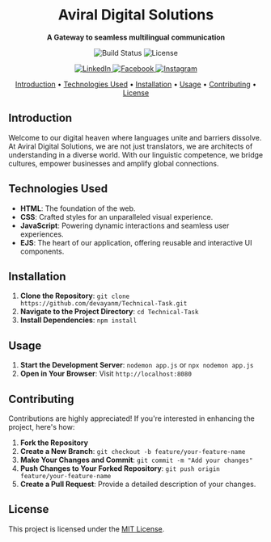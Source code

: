 <!-- Project Title -->
<h1 align="center">Aviral Digital Solutions </h1>

<!-- Project Description -->
<p align="center">
  <strong>A Gateway to seamless multilingual communication</strong>
</p>

<!-- Badges -->
<p align="center">
  <img src="https://img.shields.io/badge/build-passing-brightgreen" alt="Build Status">
  <img src="https://img.shields.io/badge/license-MIT-blue" alt="License">
</p>

<!-- Social Media Links -->
<p align="center">
  <a href="https://www.linkedin.com/in/devayan-mandal">
    <img src="https://img.shields.io/badge/LinkedIn-Connect-blue" alt="LinkedIn">
  </a>
  <a href="https://www.facebook.com/devayan.m">
    <img src="https://img.shields.io/badge/Facebook-Follow-blue" alt="Facebook">
  </a>
  <a href="https://www.instagram.com/iamdevayan/">
    <img src="https://img.shields.io/badge/Instagram-Follow-purple" alt="Instagram">
  </a>
</p>

<!-- Table of Contents -->
<p align="center">
  <a href="#introduction">Introduction</a> •
  <a href="#technologies-used">Technologies Used</a> •
  <a href="#installation">Installation</a> •
  <a href="#usage">Usage</a> •
  <a href="#contributing">Contributing</a> •
  <a href="#license">License</a>
</p>

## Introduction

Welcome to our digital heaven where languages unite and barriers dissolve. At Aviral Digital
Solutions, we are not just translators, we are architects of understanding in a diverse world.
With our linguistic competence, we bridge cultures, empower businesses and amplify global
connections.


## Technologies Used

- **HTML**: The foundation of the web.
- **CSS**: Crafted styles for an unparalleled visual experience.
- **JavaScript**: Powering dynamic interactions and seamless user experiences.
- **EJS**: The heart of our application, offering reusable and interactive UI components.
## Installation

1. **Clone the Repository**: `git clone https://github.com/devayanm/Technical-Task.git`
2. **Navigate to the Project Directory**: `cd Technical-Task`
3. **Install Dependencies**: `npm install`

## Usage

1. **Start the Development Server**: `nodemon app.js` or `npx nodemon app.js`
2. **Open in Your Browser**: Visit `http://localhost:8080`



<!-- ## Live Demo

Explore the live version of the Airbnb Clone hosted on Vercel for a captivating experience:
[View Live Demo]() -->

## Contributing

Contributions are highly appreciated! If you're interested in enhancing the project, here's how:

1. **Fork the Repository**
2. **Create a New Branch**: `git checkout -b feature/your-feature-name`
3. **Make Your Changes and Commit**: `git commit -m "Add your changes"`
4. **Push Changes to Your Forked Repository**: `git push origin feature/your-feature-name`
5. **Create a Pull Request**: Provide a detailed description of your changes.

## License

This project is licensed under the [MIT License](LICENSE).
